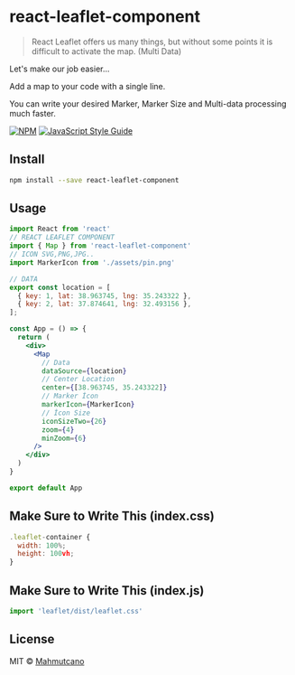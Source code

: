 # react-leaflet-component

> React Leaflet offers us many things, but without some points it is difficult to activate the map. (Multi Data)

Let's make our job easier...

Add a map to your code with a single line.

You can write your desired Marker, Marker Size and Multi-data processing much faster.

[![NPM](https://img.shields.io/npm/v/react-leaflet-component.svg)](https://www.npmjs.com/package/react-leaflet-component) [![JavaScript Style Guide](https://img.shields.io/badge/code_style-standard-brightgreen.svg)](https://standardjs.com)

## Install

```bash
npm install --save react-leaflet-component
```

## Usage

```jsx
import React from 'react'
// REACT LEAFLET COMPONENT
import { Map } from 'react-leaflet-component'
// ICON SVG,PNG,JPG..
import MarkerIcon from './assets/pin.png'

// DATA
export const location = [
  { key: 1, lat: 38.963745, lng: 35.243322 },
  { key: 2, lat: 37.874641, lng: 32.493156 },
];

const App = () => {
  return (
    <div>
      <Map
        // Data
        dataSource={location}
        // Center Location
        center={[38.963745, 35.243322]}
        // Marker İcon
        markerIcon={MarkerIcon}
        // İcon Size
        iconSizeTwo={26}
        zoom={4}
        minZoom={6}
      />
    </div>
  )
}

export default App
```

## Make Sure to Write This (index.css)

```jsx
.leaflet-container {
  width: 100%;
  height: 100vh;
}
```

## Make Sure to Write This (index.js)

```jsx
import 'leaflet/dist/leaflet.css'
```

## License

MIT © [Mahmutcano](https://github.com/Mahmutcano)

